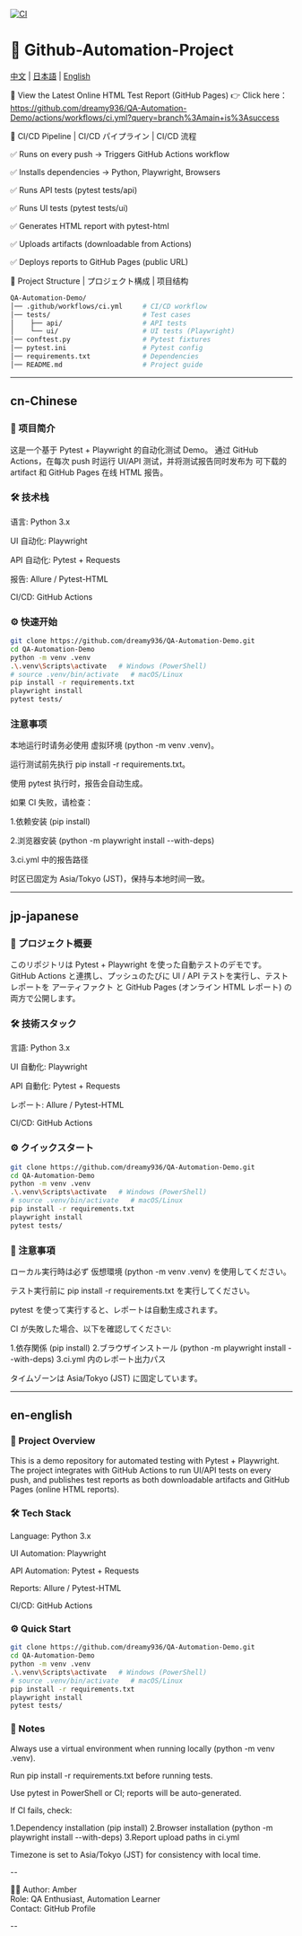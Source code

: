 [![CI](https://github.com/dreamy936/QA-Automation-Demo/actions/workflows/ci.yml/badge.svg?branch=main)](https://github.com/dreamy936/QA-Automation-Demo/actions/workflows/ci.yml)

# 🚀 Github-Automation-Project

[中文](#cn-chinese) | [日本語](#jp-japanese) | [English](#en-english)

🔗 View the Latest Online HTML Test Report (GitHub Pages)
👉 Click here：
https://github.com/dreamy936/QA-Automation-Demo/actions/workflows/ci.yml?query=branch%3Amain+is%3Asuccess


🚀 CI/CD Pipeline | CI/CD パイプライン | CI/CD 流程

✅ Runs on every push → Triggers GitHub Actions workflow

✅ Installs dependencies → Python, Playwright, Browsers

✅ Runs API tests (pytest tests/api)

✅ Runs UI tests (pytest tests/ui)

✅ Generates HTML report with pytest-html

✅ Uploads artifacts (downloadable from Actions)

✅ Deploys reports to GitHub Pages (public URL)



📂 Project Structure | プロジェクト構成 | 项目结构

```bash
QA-Automation-Demo/
│── .github/workflows/ci.yml     # CI/CD workflow
│── tests/                       # Test cases
│    ├── api/                    # API tests
│    └── ui/                     # UI tests (Playwright)
│── conftest.py                  # Pytest fixtures
│── pytest.ini                   # Pytest config
│── requirements.txt             # Dependencies
│── README.md                    # Project guide
```





---

## cn-Chinese

### 📖 项目简介

这是一个基于 Pytest + Playwright 的自动化测试 Demo。
通过 GitHub Actions，在每次 push 时运行 UI/API 测试，并将测试报告同时发布为 可下载的 artifact 和 GitHub Pages 在线 HTML 报告。


### 🛠 技术栈
语言: Python 3.x

UI 自动化: Playwright

API 自动化: Pytest + Requests

报告: Allure / Pytest-HTML

CI/CD: GitHub Actions

### ⚙️ 快速开始
```bash
git clone https://github.com/dreamy936/QA-Automation-Demo.git
cd QA-Automation-Demo
python -m venv .venv
.\.venv\Scripts\activate   # Windows (PowerShell)
# source .venv/bin/activate   # macOS/Linux
pip install -r requirements.txt
playwright install
pytest tests/
```

### 注意事项
本地运行时请务必使用 虚拟环境 (python -m venv .venv)。

运行测试前先执行 pip install -r requirements.txt。

使用 pytest 执行时，报告会自动生成。

如果 CI 失败，请检查：

1.依赖安装 (pip install)

2.浏览器安装 (python -m playwright install --with-deps)

3.ci.yml 中的报告路径

时区已固定为 Asia/Tokyo (JST)，保持与本地时间一致。


---

## jp-japanese

### 📖 プロジェクト概要

このリポジトリは Pytest + Playwright を使った自動テストのデモです。
GitHub Actions と連携し、プッシュのたびに UI / API テストを実行し、テストレポートを アーティファクト と GitHub Pages (オンライン HTML レポート) の両方で公開します。

### 🛠 技術スタック

言語: Python 3.x

UI 自動化: Playwright

API 自動化: Pytest + Requests

レポート: Allure / Pytest-HTML

CI/CD: GitHub Actions

### ⚙️ クイックスタート
```bash
git clone https://github.com/dreamy936/QA-Automation-Demo.git
cd QA-Automation-Demo
python -m venv .venv
.\.venv\Scripts\activate   # Windows (PowerShell)
# source .venv/bin/activate   # macOS/Linux
pip install -r requirements.txt
playwright install
pytest tests/
```


### 📝  注意事項
ローカル実行時は必ず 仮想環境 (python -m venv .venv) を使用してください。

テスト実行前に pip install -r requirements.txt を実行してください。

pytest を使って実行すると、レポートは自動生成されます。

CI が失敗した場合、以下を確認してください:

1.依存関係 (pip install)
2.ブラウザインストール (python -m playwright install --with-deps)
3.ci.yml 内のレポート出力パス

タイムゾーンは Asia/Tokyo (JST) に固定しています。

---

## en-english

### 📖 Project Overview

This is a demo repository for automated testing with Pytest + Playwright.
The project integrates with GitHub Actions to run UI/API tests on every push, and publishes test reports as both downloadable artifacts and GitHub Pages (online HTML reports).

### 🛠 Tech Stack

Language: Python 3.x

UI Automation: Playwright

API Automation: Pytest + Requests

Reports: Allure / Pytest-HTML

CI/CD: GitHub Actions

### ⚙️ Quick Start
```bash
git clone https://github.com/dreamy936/QA-Automation-Demo.git
cd QA-Automation-Demo
python -m venv .venv
.\.venv\Scripts\activate   # Windows (PowerShell)
# source .venv/bin/activate   # macOS/Linux
pip install -r requirements.txt
playwright install
pytest tests/
```


###  📝 Notes
Always use a virtual environment when running locally (python -m venv .venv).

Run pip install -r requirements.txt before running tests.

Use pytest in PowerShell or CI; reports will be auto-generated.

If CI fails, check:

1.Dependency installation (pip install)
2.Browser installation (python -m playwright install --with-deps)
3.Report upload paths in ci.yml

Timezone is set to Asia/Tokyo (JST) for consistency with local time.

--

👩‍💻 Author: Amber  
Role: QA Enthusiast, Automation Learner  
Contact: GitHub Profile  

--

